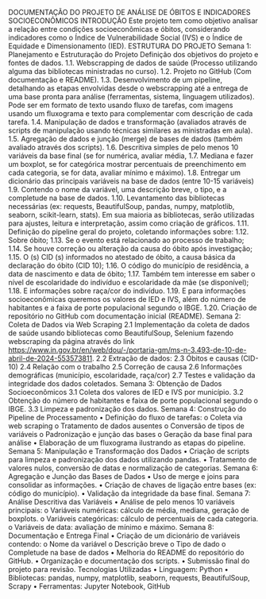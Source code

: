 DOCUMENTAÇÃO DO PROJETO DE ANÁLISE DE ÓBITOS E INDICADORES SOCIOECONÔMICOS
INTRODUÇÃO
Este projeto tem como objetivo analisar a relação entre condições socioeconômicas e óbitos, considerando indicadores como o Índice de Vulnerabilidade Social (IVS) e o Índice de Equidade e Dimensionamento (IED).
ESTRUTURA DO PROJETO
Semana 1: Planejamento e Estruturação do Projeto
Definição dos objetivos do projeto e fontes de dados.
1.1.	Webscrapping de dados de saúde (Processo utilizando alguma das bibliotecas ministradas no curso).
1.2.	Projeto no GitHub (Com documentação e README).
1.3.	Desenvolvimento de um pipeline, detalhando as etapas envolvidas desde o webscrapping até a entrega de uma base pronta para análise (ferramentas, sistema, linguagem utilizados). Pode ser em formato de texto usando fluxo de tarefas, com imagens usando um fluxograma e texto para complementar com descrição de cada tarefa.
1.4.	Manipulação de dados e transformação (avaliados através de scripts de manipulação usando técnicas similares as ministradas em aula).
1.5.	Agregação de dados e junção (merge) de bases de dados (também avaliado através dos scripts).
1.6.	Descritiva simples de pelo menos 10 variáveis da base final (se for numérica, avaliar média, 
1.7.	Mediana e fazer um boxplot, se for categórica mostrar percentuais de preenchimento em cada categoria, se for data, avaliar mínimo e máximo).
1.8.	Entregar um dicionário das principais variáveis na base de dados (entre 10-15 variáveis)
1.9.	Contendo o nome da variável, uma descrição breve, o tipo, e a completude na base de dados.
1.10.	Levantamento das bibliotecas necessárias (ex: requests, BeautifulSoup, pandas, numpy, matplotlib, seaborn, scikit-learn, stats). Em sua maioria as bibliotecas, serão utilizadas para ajustes, leitura e interpretação, assim como criação de gráficos.
1.11.	Definição do pipeline geral do projeto, coletando informações sobre:
1.12.	Sobre óbito;
1.13.	Se o evento está relacionado ao processo de trabalho;
1.14.	Se houve correção ou alteração da causa do óbito após investigação;
1.15.	O (s) CID (s) informados no atestado de óbito, a causa básica da declaração do óbito (CID 10);
1.16.	O código do município de residência, a data de nascimento e data de óbito;
1.17.	Também tem interesse em saber o nível de escolaridade do indivíduo e escolaridade da mãe (se disponível);
1.18.	E informações sobre raça/cor do indivíduo.
1.19.	E para informações socioeconômicas queremos os valores de IED e IVS, além do número de habitantes e a faixa de porte populacional segundo o IBGE.
1.20.	Criação de repositório no GitHub com documentação inicial (README).
Semana 2: Coleta de Dados via Web Scraping
2.1	Implementação da coleta de dados de saúde usando bibliotecas como BeautifulSoup, Selenium fazendo webscraping da página através do link https://www.in.gov.br/en/web/dou/-/portaria-gm/ms-n-3.493-de-10-de-abril-de-2024-553573811.
2.2	Extração de dados:
2.3	Óbitos e causas (CID-10)
2.4	Relação com o trabalho
2.5	Correção de causa
2.6	Informações demográficas (município, escolaridade, raça/cor)
2.7	Testes e validação da integridade dos dados coletados.
Semana 3: Obtenção de Dados Socioeconômicos
3.1	Coleta dos valores de IED e IVS por município.
3.2	Obtenção do número de habitantes e faixa de porte populacional segundo o IBGE.
3.3	Limpeza e padronização dos dados.
Semana 4: Construção do Pipeline de Processamento
•	Definição do fluxo de tarefas: 
o	Coleta via web scraping
o	Tratamento de dados ausentes
o	Conversão de tipos de variáveis
o	Padronização e junção das bases
o	Geração da base final para análise
•	Elaboração de um fluxograma ilustrando as etapas do pipeline.
Semana 5: Manipulação e Transformação dos Dados
•	Criação de scripts para limpeza e padronização dos dados utilizando pandas.
•	Tratamento de valores nulos, conversão de datas e normalização de categorias.
Semana 6: Agregação e Junção das Bases de Dados
•	Uso de merge e joins para consolidar as informações.
•	Criação de chaves de ligação entre bases (ex: código do município).
•	Validação da integridade da base final.
Semana 7: Análise Descritiva das Variáveis
•	Análise de pelo menos 10 variáveis principais: 
o	Variáveis numéricas: cálculo de média, mediana, geração de boxplots.
o	Variáveis categóricas: cálculo de percentuais de cada categoria.
o	Variáveis de data: avaliação de mínimo e máximo.
Semana 8: Documentação e Entrega Final
•	Criação de um dicionário de variáveis contendo: 
o	Nome da variável
o	Descrição breve
o	Tipo de dado
o	Completude na base de dados
•	Melhoria do README do repositório do GitHub.
•	Organização e documentação dos scripts.
•	Submissão final do projeto para revisão.
Tecnologias Utilizadas
•	Linguagem: Python
•	Bibliotecas: pandas, numpy, matplotlib, seaborn, requests, BeautifulSoup, Scrapy
•	Ferramentas: Jupyter Notebook, GitHub
